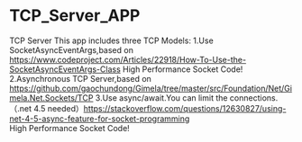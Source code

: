 # TCP_Server_APP
TCP Server
This app includes three TCP Models:
1.Use SocketAsyncEventArgs,based on https://www.codeproject.com/Articles/22918/How-To-Use-the-SocketAsyncEventArgs-Class
  High Performance Socket Code!
2.Asynchronous TCP Server,based on https://github.com/gaochundong/Gimela/tree/master/src/Foundation/Net/Gimela.Net.Sockets/TCP
3.Use async/await.You can limit the connections.（.net 4.5 needed）https://stackoverflow.com/questions/12630827/using-net-4-5-async-feature-for-socket-programming  
  High Performance Socket Code!
